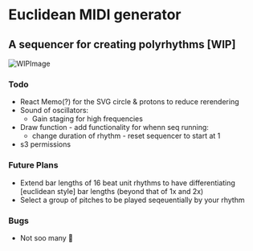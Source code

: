 # Euclidean MIDI generator
## A sequencer for creating polyrhythms [WIP]
![WIPImage](https://i.imgur.com/8CTQ1Jp.png)

### Todo
- React Memo(?) for the SVG circle & protons to reduce rerendering
- Sound of oscillators:
  - Gain staging for high frequencies
- Draw function - add functionality for whenn seq running:
  - change duration of rhythm - reset sequencer to start at 1
- s3 permissions

### Future Plans 
- Extend bar lengths of 16 beat unit rhythms to have differentiating [euclidean style] bar lengths (beyond that of 1x and 2x)
- Select a group of pitches to be played seqeuentially by your rhythm

### Bugs
- Not soo many 🤠
